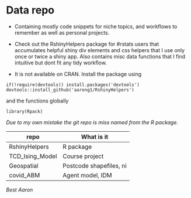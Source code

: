 Data repo 
==========
- Containing mostly code snippets for niche topics, and workflows to remember as well as personal projects.

- Check out the RshinyHelpers package for #rstats users that accumulates helpful shiny div elements and css helpers that 
I use only once or twice a shiny app.  Also contains misc data functions that I find intuitive but dont fit any tidy workflow.

- It is not available on CRAN. Install the package using

`if(!require(devtools)) install.packages('devtools')
devtools::install_github('aarong1/RshinyHelpers')`

and the functions globally

`library(Rpack)`



*Due to my own mistake the git repo is miss named from the R package.*

repo            | What is it
-------------   | -------------
RshinyHelpers   | R package
TCD_Ising_Model | Course project
Geospatial      | Postcode shapefiles, ni
covid_ABM       | Agent model, IDM


_Best Aaron_
